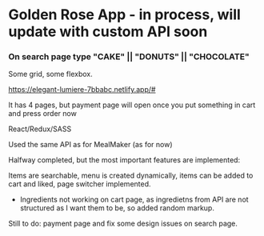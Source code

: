 # Golden Rose App - in process, will update with custom API soon

### On search page type "CAKE" || "DONUTS" || "CHOCOLATE"

Some grid, some flexbox.

https://elegant-lumiere-7bbabc.netlify.app/#

It has 4 pages, but payment page will open once you put something in cart and press order now

React/Redux/SASS

Used the same API as for MealMaker (as for now)

Halfway completed, but the most important features are implemented:

Items are searchable, menu is created dynamically, items can be added to cart and liked, page switcher implemented.

+ Ingredients not working on cart page, as ingredietns from API are not structured as I want them to be, so added random markup.

Still to do: payment page and fix some design issues on search page.


